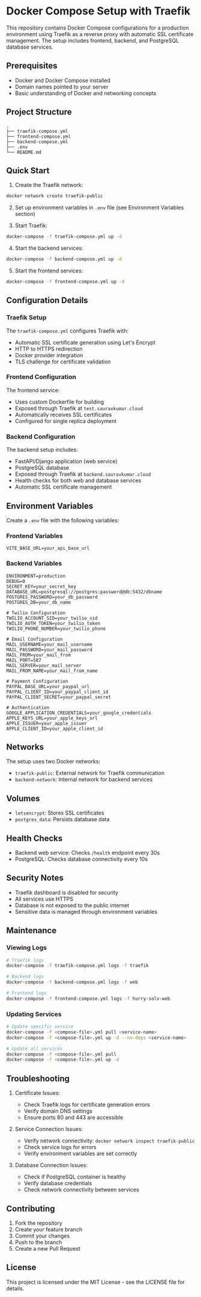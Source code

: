 # Docker Compose Setup with Traefik

This repository contains Docker Compose configurations for a production environment using Traefik as a reverse proxy with automatic SSL certificate management. The setup includes frontend, backend, and PostgreSQL database services.

## Prerequisites

- Docker and Docker Compose installed
- Domain names pointed to your server
- Basic understanding of Docker and networking concepts

## Project Structure

```
.
├── traefik-compose.yml
├── frontend-compose.yml
├── backend-compose.yml
├── .env
└── README.md
```

## Quick Start

1. Create the Traefik network:
```bash
docker network create traefik-public
```

2. Set up environment variables in `.env` file (see Environment Variables section)

3. Start Traefik:
```bash
docker-compose -f traefik-compose.yml up -d
```

4. Start the backend services:
```bash
docker-compose -f backend-compose.yml up -d
```

5. Start the frontend services:
```bash
docker-compose -f frontend-compose.yml up -d
```

## Configuration Details

### Traefik Setup

The `traefik-compose.yml` configures Traefik with:
- Automatic SSL certificate generation using Let's Encrypt
- HTTP to HTTPS redirection
- Docker provider integration
- TLS challenge for certificate validation

### Frontend Configuration

The frontend service:
- Uses custom Dockerfile for building
- Exposed through Traefik at `test.sauravkumar.cloud`
- Automatically receives SSL certificates
- Configured for single replica deployment

### Backend Configuration

The backend setup includes:
- FastAPI/Django application (web service)
- PostgreSQL database
- Exposed through Traefik at `backend.sauravkumar.cloud`
- Health checks for both web and database services
- Automatic SSL certificate management

## Environment Variables

Create a `.env` file with the following variables:

### Frontend Variables
```
VITE_BASE_URL=your_api_base_url
```

### Backend Variables
```
ENVIRONMENT=production
DEBUG=0
SECRET_KEY=your_secret_key
DATABASE_URL=postgresql://postgres:password@db:5432/dbname
POSTGRES_PASSWORD=your_db_password
POSTGRES_DB=your_db_name

# Twilio Configuration
TWILIO_ACCOUNT_SID=your_twilio_sid
TWILIO_AUTH_TOKEN=your_twilio_token
TWILIO_PHONE_NUMBER=your_twilio_phone

# Email Configuration
MAIL_USERNAME=your_mail_username
MAIL_PASSWORD=your_mail_password
MAIL_FROM=your_mail_from
MAIL_PORT=587
MAIL_SERVER=your_mail_server
MAIL_FROM_NAME=your_mail_from_name

# Payment Configuration
PAYPAL_BASE_URL=your_paypal_url
PAYPAL_CLIENT_ID=your_paypal_client_id
PAYPAL_CLIENT_SECRET=your_paypal_secret

# Authentication
GOOGLE_APPLICATION_CREDENTIALS=your_google_credentials
APPLE_KEYS_URL=your_apple_keys_url
APPLE_ISSUER=your_apple_issuer
APPLE_CLIENT_ID=your_apple_client_id
```

## Networks

The setup uses two Docker networks:
- `traefik-public`: External network for Traefik communication
- `backend-network`: Internal network for backend services

## Volumes

- `letsencrypt`: Stores SSL certificates
- `postgres_data`: Persists database data

## Health Checks

- Backend web service: Checks `/health` endpoint every 30s
- PostgreSQL: Checks database connectivity every 10s

## Security Notes

- Traefik dashboard is disabled for security
- All services use HTTPS
- Database is not exposed to the public internet
- Sensitive data is managed through environment variables

## Maintenance

### Viewing Logs
```bash
# Traefik logs
docker-compose -f traefik-compose.yml logs -f traefik

# Backend logs
docker-compose -f backend-compose.yml logs -f web

# Frontend logs
docker-compose -f frontend-compose.yml logs -f hurry-solv-web
```

### Updating Services
```bash
# Update specific service
docker-compose -f <compose-file>.yml pull <service-name>
docker-compose -f <compose-file>.yml up -d --no-deps <service-name>

# Update all services
docker-compose -f <compose-file>.yml pull
docker-compose -f <compose-file>.yml up -d
```

## Troubleshooting

1. Certificate Issues:
   - Check Traefik logs for certificate generation errors
   - Verify domain DNS settings
   - Ensure ports 80 and 443 are accessible

2. Service Connection Issues:
   - Verify network connectivity: `docker network inspect traefik-public`
   - Check service logs for errors
   - Verify environment variables are set correctly

3. Database Connection Issues:
   - Check if PostgreSQL container is healthy
   - Verify database credentials
   - Check network connectivity between services

## Contributing

1. Fork the repository
2. Create your feature branch
3. Commit your changes
4. Push to the branch
5. Create a new Pull Request

## License

This project is licensed under the MIT License - see the LICENSE file for details.
